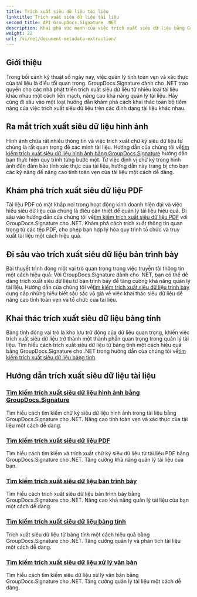 ```yaml
---
title: Trích xuất siêu dữ liệu tài liệu
linktitle: Trích xuất siêu dữ liệu tài liệu
second_title: API GroupDocs.Signature .NET
description: Khai phá sức mạnh của việc trích xuất siêu dữ liệu bằng GroupDocs.Signature cho .NET. Tìm hiểu cách tìm kiếm và trích xuất siêu dữ liệu tài liệu một cách dễ dàng để nâng cao khả năng quản lý.
weight: 22
url: /vi/net/document-metadata-extraction/
---
```


## Giới thiệu

Trong bối cảnh kỹ thuật số ngày nay, việc quản lý tính toàn vẹn và xác thực của tài liệu là điều tối quan trọng. GroupDocs.Signature dành cho .NET trao quyền cho các nhà phát triển trích xuất siêu dữ liệu từ nhiều loại tài liệu khác nhau một cách liền mạch, nâng cao khả năng quản lý tài liệu. Hãy cùng đi sâu vào một loạt hướng dẫn khám phá cách khai thác toàn bộ tiềm năng của việc trích xuất siêu dữ liệu trên các định dạng tài liệu khác nhau.

## Ra mắt trích xuất siêu dữ liệu hình ảnh
 Hình ảnh chứa rất nhiều thông tin và việc trích xuất chữ ký siêu dữ liệu từ chúng là rất quan trọng để xác minh tài liệu. Hướng dẫn của chúng tôi về[tìm kiếm trích xuất siêu dữ liệu hình ảnh bằng GroupDocs.Signature](./search-image-metadata-extraction/) hướng dẫn bạn thực hiện quy trình từng bước một. Từ việc định vị chữ ký trong hình ảnh đến đảm bảo tính xác thực của tài liệu, hướng dẫn này trang bị cho bạn các kỹ năng để nâng cao tính toàn vẹn của tài liệu một cách dễ dàng.

## Khám phá trích xuất siêu dữ liệu PDF
Tài liệu PDF có mặt khắp nơi trong hoạt động kinh doanh hiện đại và việc hiểu siêu dữ liệu của chúng là điều cần thiết để quản lý tài liệu hiệu quả. Đi sâu vào hướng dẫn của chúng tôi về[tìm kiếm trích xuất siêu dữ liệu PDF](./search-pdf-metadata-extraction/) với GroupDocs.Signature cho .NET. Khám phá cách trích xuất thông tin quan trọng từ các tệp PDF, cho phép bạn hợp lý hóa quy trình tổ chức và truy xuất tài liệu một cách hiệu quả.

## Đi sâu vào trích xuất siêu dữ liệu bản trình bày
 Bài thuyết trình đóng một vai trò quan trọng trong việc truyền tải thông tin một cách hiệu quả. Với GroupDocs.Signature dành cho .NET, bạn có thể dễ dàng trích xuất siêu dữ liệu từ bản trình bày để tăng cường khả năng quản lý tài liệu. Hướng dẫn của chúng tôi về[tìm kiếm trích xuất siêu dữ liệu trình bày](./search-presentation-metadata-extraction/) cung cấp những hiểu biết sâu sắc vô giá về việc khai thác siêu dữ liệu để nâng cao tính toàn vẹn và tổ chức của tài liệu.

## Khai thác trích xuất siêu dữ liệu bảng tính
Bảng tính đóng vai trò là kho lưu trữ động của dữ liệu quan trọng, khiến việc trích xuất siêu dữ liệu trở thành một thành phần quan trọng trong quản lý tài liệu. Tìm hiểu cách trích xuất siêu dữ liệu từ bảng tính một cách hiệu quả bằng GroupDocs.Signature cho .NET trong hướng dẫn của chúng tôi về[tìm kiếm trích xuất siêu dữ liệu bảng tính](./search-spreadsheet-metadata-extraction/). 

## Hướng dẫn trích xuất siêu dữ liệu tài liệu
### [Tìm kiếm trích xuất siêu dữ liệu hình ảnh bằng GroupDocs.Signature](./search-image-metadata-extraction/)
Tìm hiểu cách tìm kiếm chữ ký siêu dữ liệu hình ảnh trong tài liệu bằng GroupDocs.Signature cho .NET. Nâng cao tính toàn vẹn và xác thực của tài liệu một cách dễ dàng.
### [Tìm kiếm trích xuất siêu dữ liệu PDF](./search-pdf-metadata-extraction/)
Tìm hiểu cách tìm kiếm và trích xuất chữ ký siêu dữ liệu từ tài liệu PDF bằng GroupDocs.Signature cho .NET. Tăng cường khả năng quản lý tài liệu của bạn.
### [Tìm kiếm trích xuất siêu dữ liệu bản trình bày](./search-presentation-metadata-extraction/)
Tìm hiểu cách trích xuất siêu dữ liệu bản trình bày bằng GroupDocs.Signature cho .NET. Nâng cao khả năng quản lý tài liệu của bạn một cách dễ dàng.
### [Tìm kiếm trích xuất siêu dữ liệu bảng tính](./search-spreadsheet-metadata-extraction/)
Trích xuất siêu dữ liệu từ bảng tính một cách hiệu quả bằng GroupDocs.Signature cho .NET. Tăng cường quản lý và phân tích tài liệu một cách dễ dàng.
### [Tìm kiếm trích xuất siêu dữ liệu xử lý văn bản](./search-word-processing-metadata-extraction/)
Tìm hiểu cách tìm kiếm siêu dữ liệu xử lý văn bản bằng GroupDocs.Signature cho .NET. Tăng cường quản lý tài liệu một cách dễ dàng.